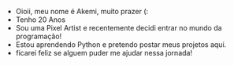 - Oioii, meu nome é Akemi, muito prazer (:
- Tenho 20 Anos
- Sou uma Pixel Artist e recentemente decidi entrar no mundo da programação!
- Estou aprendendo Python e pretendo postar meus projetos aqui.
- ficarei feliz se alguem puder me ajudar nessa jornada!
